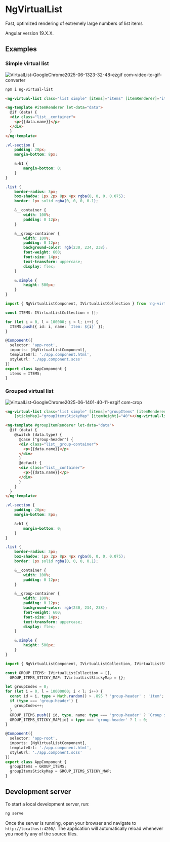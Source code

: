 
# NgVirtualList
Fast, optimized rendering of extremely large numbers of list items

Angular version 19.X.X.

## Examples

### Simple virtual list
![VirtualList-GoogleChrome2025-06-1323-32-48-ezgif com-video-to-gif-converter](https://github.com/user-attachments/assets/225fabf8-46da-43ec-bef1-41bb295af5d8)


```bash
npm i ng-virtual-list
```

```html
<ng-virtual-list class="list simple" [items]="items" [itemRenderer]="itemRenderer" [itemHeight]="40"></ng-virtual-list>

<ng-template #itemRenderer let-data="data">
  @if (data) {
  <div class="list__container">
    <p>{{data.name}}</p>
  </div>
  }
</ng-template>
```

```css
.vl-section {
    padding: 20px;
    margin-bottom: 8px;

    &>h1 {
        margin-bottom: 0;
    }
}

.list {
    border-radius: 3px;
    box-shadow: 1px 2px 8px 4px rgba(0, 0, 0, 0.075);
    border: 1px solid rgba(0, 0, 0, 0.1);

    &__container {
        width: 100%;
        padding: 0 12px;
    }

    &__group-container {
        width: 100%;
        padding: 0 12px;
        background-color: rgb(230, 234, 238);
        font-weight: 600;
        font-size: 14px;
        text-transform: uppercase;
        display: flex;
    }

    &.simple {
        height: 500px;
    }
}
```

```ts
import { NgVirtualListComponent, IVirtualListCollection } from 'ng-virtual-list';

const ITEMS: IVirtualListCollection = [];

for (let i = 0, l = 100000; i < l; i++) {
  ITEMS.push({ id: i, name: `Item: ${i}` });
}

@Component({
  selector: 'app-root',
  imports: [NgVirtualListComponent],
  templateUrl: './app.component.html',
  styleUrl: './app.component.scss'
})
export class AppComponent {
  items = ITEMS;
}
```

### Grouped virtual list
![VirtualList-GoogleChrome2025-06-1401-40-11-ezgif com-crop](https://github.com/user-attachments/assets/b09fef83-83d0-4023-8472-38e20a6dd07f)


```html
<ng-virtual-list class="list simple" [items]="groupItems" [itemRenderer]="groupItemRenderer"
    [stickyMap]="groupItemsStickyMap" [itemHeight]="40"></ng-virtual-list>

<ng-template #groupItemRenderer let-data="data">
  @if (data) {
    @switch (data.type) {
      @case ("group-header") {
      <div class="list__group-container">
        <p>{{data.name}}</p>
      </div>
      }
      @default {
      <div class="list__container">
        <p>{{data.name}}</p>
      </div>
      }
    }
  }
</ng-template>
```

```css
.vl-section {
    padding: 20px;
    margin-bottom: 8px;

    &>h1 {
        margin-bottom: 0;
    }
}

.list {
    border-radius: 3px;
    box-shadow: 1px 2px 8px 4px rgba(0, 0, 0, 0.075);
    border: 1px solid rgba(0, 0, 0, 0.1);

    &__container {
        width: 100%;
        padding: 0 12px;
    }

    &__group-container {
        width: 100%;
        padding: 0 12px;
        background-color: rgb(230, 234, 238);
        font-weight: 600;
        font-size: 14px;
        text-transform: uppercase;
        display: flex;
    }

    &.simple {
        height: 500px;
    }
}
```

```ts
import { NgVirtualListComponent, IVirtualListCollection, IVirtualListStickyMap } from 'ng-virtual-list';

const GROUP_ITEMS: IVirtualListCollection = [],
  GROUP_ITEMS_STICKY_MAP: IVirtualListStickyMap = {};

let groupIndex = 0;
for (let i = 0, l = 10000000; i < l; i++) {
  const id = i, type = Math.random() > .895 ? 'group-header' : 'item';
  if (type === 'group-header') {
    groupIndex++;
  }
  GROUP_ITEMS.push({ id, type, name: type === 'group-header' ? `Group ${groupIndex}` : `Item: ${i}` });
  GROUP_ITEMS_STICKY_MAP[id] = type === 'group-header' ? 1 : 0;
}

@Component({
  selector: 'app-root',
  imports: [NgVirtualListComponent],
  templateUrl: './app.component.html',
  styleUrl: './app.component.scss'
})
export class AppComponent {
  groupItems = GROUP_ITEMS;
  groupItemsStickyMap = GROUP_ITEMS_STICKY_MAP;
}

```


## Development server

To start a local development server, run:

```bash
ng serve
```

Once the server is running, open your browser and navigate to `http://localhost:4200/`. The application will automatically reload whenever you modify any of the source files.
